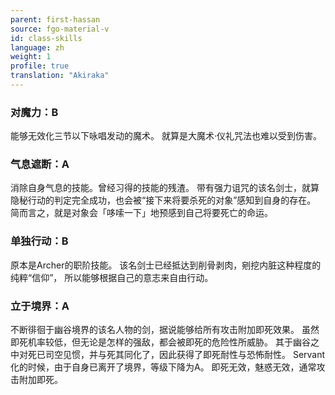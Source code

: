 ```yaml
---
parent: first-hassan
source: fgo-material-v
id: class-skills
language: zh
weight: 1
profile: true
translation: "Akiraka"
---
```


### 对魔力：B

能够无效化三节以下咏唱发动的魔术。
就算是大魔术·仪礼咒法也难以受到伤害。

### 气息遮断：A

消除自身气息的技能。曾经习得的技能的残渣。
带有强力诅咒的该名剑士，就算隐秘行动的判定完全成功，也会被“接下来将要杀死的对象”感知到自身的存在。
简而言之，就是对象会「哆嗦一下」地预感到自己将要死亡的命运。

### 单独行动：B

原本是Archer的职阶技能。
该名剑士已经抵达到削骨剥肉，剜挖内脏这种程度的纯粹“信仰”，
所以能够根据自己的意志来自由行动。

### 立于境界：A

不断徘徊于幽谷境界的该名人物的剑，据说能够给所有攻击附加即死效果。
虽然即死机率较低，但无论是怎样的强敌，都会被即死的危险性所威胁。
其于幽谷之中对死已司空见惯，并与死其同化了，因此获得了即死耐性与恐怖耐性。
Servant化的时候，由于自身已离开了境界，等级下降为A。
即死无效，魅惑无效，通常攻击附加即死。
